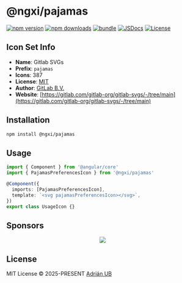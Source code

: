 # @ngxi/pajamas

[![npm version][npm-version-src]][npm-version-href]
[![npm downloads][npm-downloads-src]][npm-downloads-href]
[![bundle][bundle-src]][bundle-href]
[![JSDocs][jsdocs-src]][jsdocs-href]
[![License][license-src]][license-href]

## Icon Set Info

- **Name**: Gitlab SVGs
- **Prefix**: `pajamas`
- **Icons**: 387
- **License**: [MIT](https://gitlab.com/gitlab-org/gitlab-svgs/-/blob/main/LICENSE)
- **Author**: [GitLab B.V.](https://gitlab.com/gitlab-org/gitlab-svgs/-/tree/main)
- **Website**: [https://gitlab.com/gitlab-org/gitlab-svgs/-/tree/main](https://gitlab.com/gitlab-org/gitlab-svgs/-/tree/main)

## Installation

```sh
npm install @ngxi/pajamas
```

## Usage

```ts
import { Component } from '@angular/core'
import { PajamasPreferencesIcon } from '@ngxi/pajamas'

@Component({
  imports: [PajamasPreferencesIcon],
  template: `<svg pajamasPreferencesIcon></svg>`,
})
export class UsageIcon {}
```

## Sponsors

<p align="center">
  <a href="https://cdn.jsdelivr.net/gh/adrian-ub/static/sponsors.svg">
    <img src='https://cdn.jsdelivr.net/gh/adrian-ub/static/sponsors.svg'/>
  </a>
</p>

## License

MIT License © 2025-PRESENT [Adrián UB](https://github.com/adrian-ub)

<!-- Badges -->

[npm-version-src]: https://img.shields.io/npm/v/@ngxi/pajamas?style=flat&colorA=080f12&colorB=1fa669
[npm-version-href]: https://npmjs.com/package/@ngxi/pajamas
[npm-downloads-src]: https://img.shields.io/npm/dm/@ngxi/pajamas?style=flat&colorA=080f12&colorB=1fa669
[npm-downloads-href]: https://npmjs.com/package/@ngxi/pajamas
[bundle-src]: https://img.shields.io/bundlephobia/minzip/@ngxi/pajamas?style=flat&colorA=080f12&colorB=1fa669&label=minzip
[bundle-href]: https://bundlephobia.com/result?p=@ngxi/pajamas
[license-src]: https://img.shields.io/npm/l/@ngxi/pajamas?style=flat&colorA=080f12&colorB=1fa669
[license-href]: https://github.com/adrian-ub/ngxi/blob/main/LICENSE
[jsdocs-src]: https://img.shields.io/badge/jsdocs-reference-080f12?style=flat&colorA=080f12&colorB=1fa669
[jsdocs-href]: https://www.jsdocs.io/package/@ngxi/pajamas
